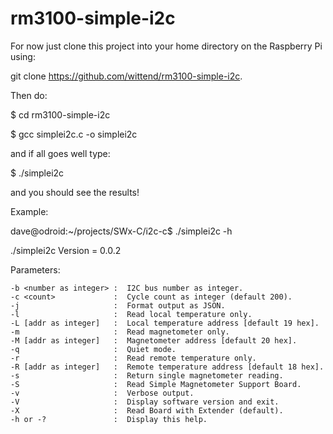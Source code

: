 # rm3100-simple-i2c

For now just clone this project into your home directory on the Raspberry Pi using:

git clone https://github.com/wittend/rm3100-simple-i2c.  

Then do:

$ cd rm3100-simple-i2c

$ gcc simplei2c.c -o simplei2c

and if all goes well type:

$ ./simplei2c

and you should see the results!

Example:

dave@odroid:~/projects/SWx-C/i2c-c$ ./simplei2c -h

./simplei2c Version = 0.0.2

Parameters:

    -b <number as integer> :  I2C bus number as integer.
    -c <count>             :  Cycle count as integer (default 200).
    -j                     :  Format output as JSON.
    -l                     :  Read local temperature only.
    -L [addr as integer]   :  Local temperature address [default 19 hex].
    -m                     :  Read magnetometer only.
    -M [addr as integer]   :  Magnetometer address [default 20 hex].
    -q                     :  Quiet mode.
    -r                     :  Read remote temperature only.
    -R [addr as integer]   :  Remote temperature address [default 18 hex].
    -s                     :  Return single magnetometer reading.
    -S                     :  Read Simple Magnetometer Support Board.
    -v                     :  Verbose output.
    -V                     :  Display software version and exit.
    -X                     :  Read Board with Extender (default).
    -h or -?               :  Display this help.
